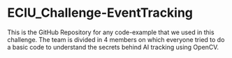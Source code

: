# ECIU_Challenge-EventTracking
This is the GitHub Repository for any code-example that we used in this challenge. The team is divided in 4 members on which everyone tried to do a basic code to understand the secrets behind AI tracking using OpenCV.
